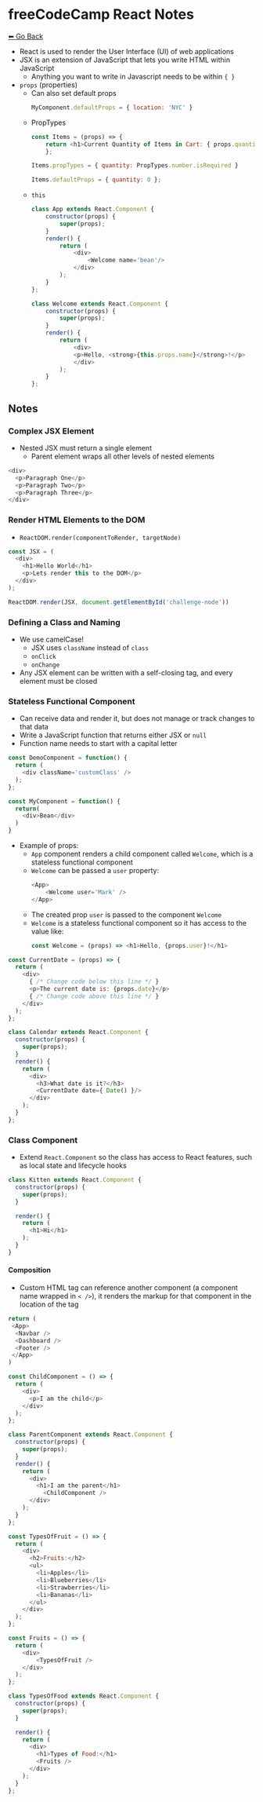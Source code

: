 # freeCodeCamp React Notes
[⬅ Go Back](../week3.md)

- React is used to render the User Interface (UI) of web applications
- JSX is an extension of JavaScript that lets you write HTML within JavaScript
    - Anything you want to write in Javascript needs to be within `{ }`
- `props` (properties)
    - Can also set default props
        ```Javascript
        MyComponent.defaultProps = { location: 'NYC' }
        ```
    - PropTypes
        ```Javascript
        const Items = (props) => {
            return <h1>Current Quantity of Items in Cart: { props.quantity }</h1>
            };

        Items.propTypes = { quantity: PropTypes.number.isRequired }

        Items.defaultProps = { quantity: 0 };
        ```
    - `this`
        ```Javascript
        class App extends React.Component {
            constructor(props) {
                super(props);
            }
            render() {
                return (
                    <div>
                        <Welcome name='bean'/>
                    </div>
                );
            }
        };

        class Welcome extends React.Component {
            constructor(props) {
                super(props);
            }
            render() {
                return (
                    <div>
                    <p>Hello, <strong>{this.props.name}</strong>!</p>
                    </div>
                );
            }
        };
        ```


## Notes

### Complex JSX Element
- Nested JSX must return a single element
    - Parent element wraps all other levels of nested elements
```Javascript
<div>
  <p>Paragraph One</p>
  <p>Paragraph Two</p>
  <p>Paragraph Three</p>
</div>
```

### Render HTML Elements to the DOM
- `ReactDOM.render(componentToRender, targetNode)`
```Javascript
const JSX = (
  <div>
    <h1>Hello World</h1>
    <p>Lets render this to the DOM</p>
  </div>
);

ReactDOM.render(JSX, document.getElementById('challenge-node'))
```

### Defining a Class and Naming
- We use camelCase!
    - JSX uses `className` instead of `class`
    - `onClick`
    - `onChange`
- Any JSX element can be written with a self-closing tag, and every element must be closed

### Stateless Functional Component
- Can receive data and render it, but does not manage or track changes to that data
- Write a JavaScript function that returns either JSX or `null`
- Function name needs to start with a capital letter
```Javascript
const DemoComponent = function() {
  return (
    <div className='customClass' />
  );
};
```
```Javascript
const MyComponent = function() {
  return(
    <div>Bean</div>
  )
}
```
- Example of props:
    - `App` component renders a child component called `Welcome`, which is a stateless functional component
    - `Welcome` can be passed a `user` property:
        ```Javascript
        <App>
            <Welcome user='Mark' />
        </App>
        ```
    - The created prop `user` is passed to the component `Welcome`
    - `Welcome` is a stateless functional component so it has access to the value like:
        ```Javascript
        const Welcome = (props) => <h1>Hello, {props.user}!</h1>
        ```
```Javascript
const CurrentDate = (props) => {
  return (
    <div>
      { /* Change code below this line */ }
      <p>The current date is: {props.date}</p>
      { /* Change code above this line */ }
    </div>
  );
};

class Calendar extends React.Component {
  constructor(props) {
    super(props);
  }
  render() {
    return (
      <div>
        <h3>What date is it?</h3>
        <CurrentDate date={ Date() }/>
      </div>
    );
  }
};
```


### Class Component
- Extend `React.Component` so the class has access to React features, such as local state and lifecycle hooks
```Javascript
class Kitten extends React.Component {
  constructor(props) {
    super(props);
  }

  render() {
    return (
      <h1>Hi</h1>
    );
  }
}
```

#### Composition
- Custom HTML tag can reference another component (a component name wrapped in `< />`), it renders the markup for that component in the location of the tag
```Javascript
return (
 <App>
  <Navbar />
  <Dashboard />
  <Footer />
 </App>
)
```
```Javascript
const ChildComponent = () => {
  return (
    <div>
      <p>I am the child</p>
    </div>
  );
};

class ParentComponent extends React.Component {
  constructor(props) {
    super(props);
  }
  render() {
    return (
      <div>
        <h1>I am the parent</h1>
          <ChildComponent />
      </div>
    );
  }
};
```
```Javascript
const TypesOfFruit = () => {
  return (
    <div>
      <h2>Fruits:</h2>
      <ul>
        <li>Apples</li>
        <li>Blueberries</li>
        <li>Strawberries</li>
        <li>Bananas</li>
      </ul>
    </div>
  );
};

const Fruits = () => {
  return (
    <div>
        <TypesOfFruit />
    </div>
  );
};

class TypesOfFood extends React.Component {
  constructor(props) {
    super(props);
  }

  render() {
    return (
      <div>
        <h1>Types of Food:</h1>
        <Fruits />
      </div>
    );
  }
};
```